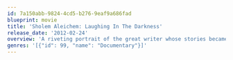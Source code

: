 ```yaml
---
id: 7a150abb-9824-4cd5-b276-9eaf9a686fad
blueprint: movie
title: 'Sholem Aleichem: Laughing In The Darkness'
release_date: '2012-02-24'
overview: 'A riveting portrait of the great writer whose stories became the basis of the Broadway musical Fiddler on the Roof. Sholem Aleichem: Laughing in the Darkness tells the tale of the rebellious genius who created an entirely new literature. Plumbing the depths of a Jewish world locked in crisis and on the cusp of profound change, he captured that world with brilliant humor. Sholem Aleichem was not just a witness to the creation of a new modern Jewish identity, but one of the very men who forged it.'
genres: '[{"id": 99, "name": "Documentary"}]'
---
```

